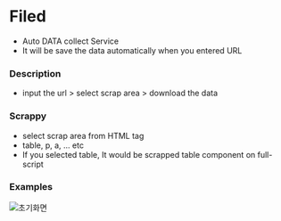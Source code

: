 # Filed
- Auto DATA collect Service 
- It will be save the data automatically when you entered URL

### Description
- input the url > select scrap area > download the data

### Scrappy
- select scrap area from HTML tag
- table, p, a, ... etc
- If you selected table, It would be scrapped table component on full-script

### Examples
![초기화면](https://user-images.githubusercontent.com/40736396/134807033-281f7a0a-2808-4cf2-bd12-89d948e1cdfb.png)

